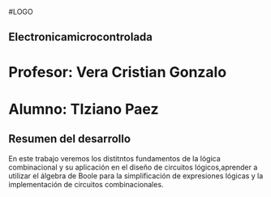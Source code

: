 #LOGO
## Electronicamicrocontrolada

# Profesor: Vera Cristian Gonzalo
# Alumno: TIziano Paez

## Resumen del desarrollo
En este trabajo veremos los distitntos fundamentos de la lógica combinacional y su aplicación en
el diseño de circuitos lógicos,aprender a utilizar el álgebra de Boole para la simplificación de expresiones
lógicas y la implementación de circuitos combinacionales.
